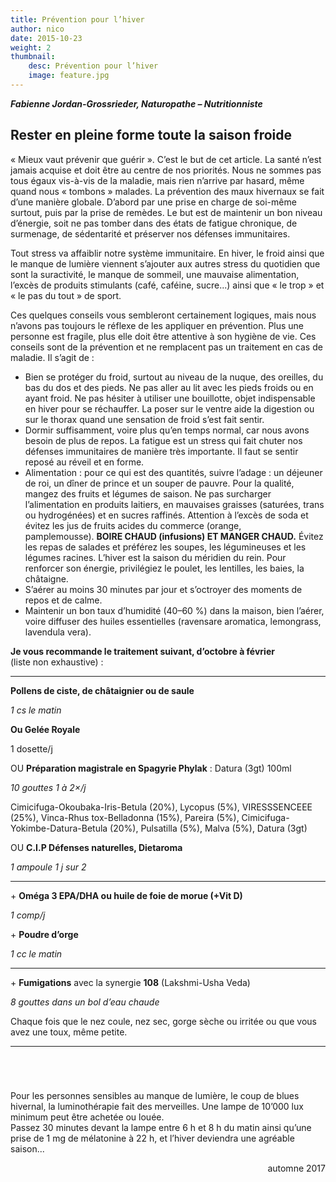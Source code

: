 ```yaml
---
title: Prévention pour l’hiver
author: nico
date: 2015-10-23
weight: 2
thumbnail:
    desc: Prévention pour l’hiver
    image: feature.jpg
---
```


**_Fabienne Jordan-Grossrieder, Naturopathe – Nutritionniste_**

## Rester en pleine forme toute la saison froide

« Mieux vaut prévenir que guérir ». C’est le but de cet article. La santé n’est jamais acquise et doit être au centre de nos priorités. Nous ne sommes pas tous égaux vis-à-vis de la maladie, mais rien n’arrive par hasard, même quand nous « tombons » malades.
La prévention des maux hivernaux se fait d’une manière globale. D’abord par une prise en charge de soi-même surtout, puis par la prise de remèdes.
Le but est de maintenir un bon niveau d’énergie, soit ne pas tomber dans des états de fatigue chronique, de surmenage, de sédentarité et préserver nos défenses immunitaires.

Tout stress va affaiblir notre système immunitaire. En hiver, le froid ainsi que le manque de lumière viennent s’ajouter aux autres stress du quotidien que sont la suractivité, le manque de sommeil, une mauvaise alimentation, l’excès de produits stimulants (café, caféine, sucre...) ainsi que « le trop » et « le pas du tout » de sport.

Ces quelques conseils vous sembleront certainement logiques, mais nous n’avons pas toujours le réflexe de les appliquer en prévention. Plus une personne est fragile, plus elle doit être attentive à son hygiène de vie. Ces conseils sont de la prévention et ne remplacent pas un traitement en cas de maladie. Il s’agit de :

* Bien se protéger du froid, surtout au niveau de la nuque, des oreilles, du bas du dos et des pieds. Ne pas aller au lit avec les pieds froids ou en ayant froid. Ne pas hésiter à utiliser une bouillotte, objet indispensable en hiver pour se réchauffer. La poser sur le ventre aide la digestion ou sur le thorax quand une sensation de froid s’est fait sentir.
* Dormir suffisamment, voire plus qu’en temps normal, car nous avons besoin de plus de repos. La fatigue est un stress qui fait chuter nos défenses immunitaires de manière très importante. Il faut se sentir reposé au réveil et en forme.
* Alimentation : pour ce qui est des quantités, suivre l’adage : un déjeuner de roi, un dîner de prince et un souper de pauvre. Pour la qualité, mangez des fruits et légumes de saison. Ne pas surcharger l’alimentation en produits laitiers, en mauvaises graisses (saturées, trans ou hydrogénées) et en sucres raffinés. Attention à l’excès de soda et évitez les jus de fruits acides du commerce (orange, pamplemousse). **BOIRE CHAUD (infusions) ET MANGER CHAUD.** Évitez les repas de salades et préférez les soupes, les légumineuses et les légumes racines. L’hiver est la saison du méridien du rein. Pour renforcer son énergie, privilégiez le poulet, les lentilles, les baies, la châtaigne.
* S’aérer au moins 30 minutes par jour et s’octroyer des moments de repos et de calme.
* Maintenir un bon taux d’humidité (40–60 %) dans la maison, bien l’aérer, voire diffuser des huiles essentielles (ravensare aromatica, lemongrass, lavendula vera).



<div style="page-break-before:always;" />



**Je vous recommande le traitement suivant, d’octobre à février**<br/>(liste non exhaustive) :

***

**Pollens de ciste, de châtaignier ou de saule**

_1 cs le matin_

**Ou Gelée Royale**

1 dosette/j

<span class="toto">OU</span> **Préparation magistrale en Spagyrie Phylak** : Datura (3gt) 100ml

_10 gouttes 1 à 2×/j_

Cimicifuga-Okoubaka-Iris-Betula (20%), Lycopus (5%), VIRESSSENCEEE (25%), Vinca-Rhus tox-Belladonna (15%), Pareira (5%), Cimicifuga-Yokimbe-Datura-Betula (20%), Pulsatilla (5%), Malva (5%), Datura (3gt)

<span class="toto">OU</span> **C.I.P Défenses naturelles, Dietaroma**

_1 ampoule 1 j sur 2_

***

<span class="toto">+</span> **Oméga 3 EPA/DHA ou huile de foie de morue (+Vit D)**

_1 comp/j_

<span class="toto">+</span> **Poudre d’orge**

_1 cc le matin_

***

<span class="toto">+</span> **Fumigations** avec la synergie **108** (Lakshmi-Usha Veda)

_8 gouttes dans un bol d’eau chaude_

Chaque fois que le nez coule,  nez  sec, gorge sèche ou irritée ou que vous avez une toux, même petite.

***


<p style="margin-top: 5em;"></p>

Pour les personnes sensibles au manque de lumière, le coup de blues hivernal, la luminothérapie fait des merveilles. Une lampe de 10’000 lux minimum peut être achetée ou louée.<br /> Passez 30 minutes devant la lampe entre 6 h et 8 h du matin ainsi qu’une prise de 1 mg de mélatonine à 22 h, et l’hiver deviendra une agréable saison... <span style="text-align: right; display: block; margin-top: 1em;">automne 2017</span>
